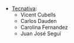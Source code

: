- [Tecnativa](https://www.tecnativa.com):
  - Vicent Cubells
  - Carlos Dauden
  - Carolina Fernandez
  - Juan José Seguí
